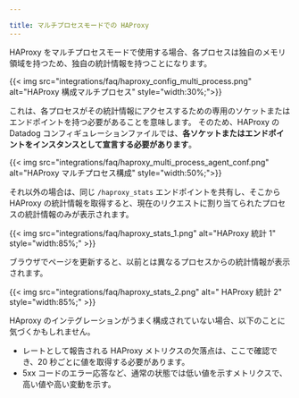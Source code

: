 ```yaml
---

title: マルチプロセスモードでの HAProxy
---
```


HAProxy をマルチプロセスモードで使用する場合、各プロセスは独自のメモリ領域を持つため、独自の統計情報を持つことになります。

{{< img src="integrations/faq/haproxy_config_multi_process.png" alt="HAProxy 構成マルチプロセス" style="width:30%;">}}

これは、各プロセスがその統計情報にアクセスするための専用のソケットまたはエンドポイントを持つ必要があることを意味します。
そのため、HAProxy の Datadog コンフィギュレーションファイルでは、**各ソケットまたはエンドポイントをインスタンスとして宣言する必要があります**。

{{< img src="integrations/faq/haproxy_multi_process_agent_conf.png" alt="HAProxy マルチプロセス構成" style="width:50%;">}}

それ以外の場合は、同じ `/haproxy_stats` エンドポイントを共有し、そこから HAProxy の統計情報を取得すると、現在のリクエストに割り当てられたプロセスの統計情報のみが表示されます。

{{< img src="integrations/faq/haproxy_stats_1.png" alt="HAProxy 統計 1" style="width:85%;" >}}

ブラウザでページを更新すると、以前とは異なるプロセスからの統計情報が表示されます。

{{< img src="integrations/faq/haproxy_stats_2.png" alt=" HAProxy 統計 2" style="width:85%;" >}}

HAproxy のインテグレーションがうまく構成されていない場合、以下のことに気づくかもしれません。

* レートとして報告される HAProxy メトリクスの欠落点は、ここで確認でき、20 秒ごとに値を取得する必要があります。
* 5xx コードのエラー応答など、通常の状態では低い値を示すメトリクスで、高い値や高い変動を示す。

[1]: https://github.com/DataDog/integrations-core/blob/master/haproxy/datadog_checks/haproxy/haproxy.py
